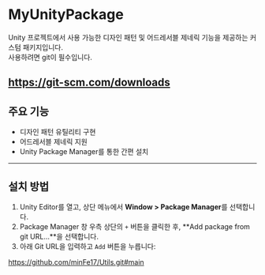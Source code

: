 # MyUnityPackage

Unity 프로젝트에서 사용 가능한 디자인 패턴 및 어드레서블 제네릭 기능을 제공하는 커스텀 패키지입니다.  
사용하려면 git이 필수입니다.  

https://git-scm.com/downloads  
---

## 주요 기능

- 디자인 패턴 유틸리티 구현
- 어드레서블 제네릭 지원
- Unity Package Manager를 통한 간편 설치

---

## 설치 방법
1. Unity Editor를 열고, 상단 메뉴에서 **Window > Package Manager**를 선택합니다.  
2. Package Manager 창 우측 상단의 `+` 버튼을 클릭한 후, **Add package from git URL...**을 선택합니다.  
3. 아래 Git URL을 입력하고 `Add` 버튼을 누릅니다:


https://github.com/minFe17/Utils.git#main

